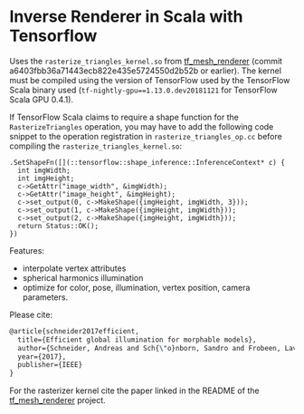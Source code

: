 # Inverse Renderer in Scala with Tensorflow

Uses the `rasterize_triangles_kernel.so` from [tf_mesh_renderer](https://github.com/google/tf_mesh_renderer)
(commit a6403fbb36a71443ecb822e435e5724550d2b52b or earlier). The kernel must be compiled using the version of
TensorFlow used by the TensorFlow Scala binary used (`tf-nightly-gpu==1.13.0.dev20181121` for TensorFlow Scala GPU
0.4.1).

If TensorFlow Scala claims to require a shape function for the `RasterizeTriangles` operation, you may have to add the
following code snippet to the operation registration in `rasterize_triangles_op.cc` before compiling the
`rasterize_triangles_kernel.so`:
```
.SetShapeFn([](::tensorflow::shape_inference::InferenceContext* c) {
  int imgWidth;
  int imgHeight;
  c->GetAttr("image_width", &imgWidth);
  c->GetAttr("image_height", &imgHeight);
  c->set_output(0, c->MakeShape({imgHeight, imgWidth, 3}));
  c->set_output(1, c->MakeShape({imgHeight, imgWidth}));
  c->set_output(2, c->MakeShape({imgHeight, imgWidth}));
  return Status::OK();
})
```

Features:

* interpolate vertex attributes
* spherical harmonics illumination
* optimize for color, pose, illumination, vertex position, camera parameters. 


Please cite: 
```latex
@article{schneider2017efficient,
  title={Efficient global illumination for morphable models},
  author={Schneider, Andreas and Sch{\"o}nborn, Sandro and Frobeen, Lavrenti and Vetter, Thomas and Egger, Bernhard},
  year={2017},
  publisher={IEEE}
}
```

For the rasterizer kernel cite the paper linked in the README of the [tf_mesh_renderer](https://github.com/google/tf_mesh_renderer) project.